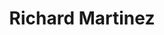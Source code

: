 ---
name: Richard Martinez
title: Richard Martinez
permalink: /team/richard-martinez/
image_path: /assets/img/import/bio/richard-martinez/richard-martinez.jpg
job_title: Emerging Technology Fellow
cohort_year: 2024
portfolio:
description: <p>Placeholder</p>
blurb: <p>Placeholder</p>

skillsets: Tech Policy,Human-centered Design
---